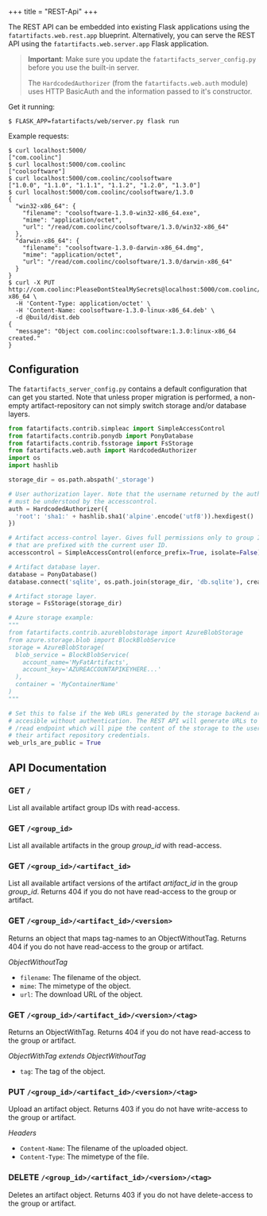 +++
title = "REST-Api"
+++

The REST API can be embedded into existing Flask applications using the
`fatartifacts.web.rest.app` blueprint. Alternatively, you can serve the
REST API using the `fatartifacts.web.server.app` Flask application.

> **Important**: Make sure you update the `fatartifacts_server_config.py`
> before you use the built-in server.
>
> The `HardcodedAuthorizer` (from the `fatartifacts.web.auth` module)
> uses HTTP BasicAuth and the information passed to it's constructor.

Get it running:

    $ FLASK_APP=fatartifacts/web/server.py flask run

Example requests:

    $ curl localhost:5000/
    ["com.coolinc"]
    $ curl localhost:5000/com.coolinc
    ["coolsoftware"]
    $ curl localhost:5000/com.coolinc/coolsoftware
    ["1.0.0", "1.1.0", "1.1.1", "1.1.2", "1.2.0", "1.3.0"]
    $ curl localhost:5000/com.coolinc/coolsoftware/1.3.0
    {
      "win32-x86_64": {
        "filename": "coolsoftware-1.3.0-win32-x86_64.exe",
        "mime": "application/octet",
        "url": "/read/com.coolinc/coolsoftware/1.3.0/win32-x86_64"
      },
      "darwin-x86_64": {
        "filename": "coolsoftware-1.3.0-darwin-x86_64.dmg",
        "mime": "application/octet",
        "url": "/read/com.coolinc/coolsoftware/1.3.0/darwin-x86_64"
      }
    }
    $ curl -X PUT http://com.coolinc:PleaseDontStealMySecrets@localhost:5000/com.coolinc/coolsoftware/1.3.0/linux-x86_64 \
      -H 'Content-Type: application/octet' \
      -H 'Content-Name: coolsoftware-1.3.0-linux-x86_64.deb' \
      -d @build/dist.deb
    {
      "message": "Object com.coolinc:coolsoftware:1.3.0:linux-x86_64 created."
    }

## Configuration

The `fatartifacts_server_config.py` contains a default configuration that can
get you started. Note that unless proper migration is performed, a non-empty
artifact-repository can not simply switch storage and/or database layers.

```python
from fatartifacts.contrib.simpleac import SimpleAccessControl
from fatartifacts.contrib.ponydb import PonyDatabase
from fatartifacts.contrib.fsstorage import FsStorage
from fatartifacts.web.auth import HardcodedAuthorizer
import os
import hashlib

storage_dir = os.path.abspath('_storage')

# User authorization layer. Note that the username returned by the authorizer
# must be understood by the accesscontrol.
auth = HardcodedAuthorizer({
  'root': 'sha1:' + hashlib.sha1('alpine'.encode('utf8')).hexdigest()
})

# Artifact access-control layer. Gives full permissions only to group IDs
# that are prefixed with the current user ID.
accesscontrol = SimpleAccessControl(enforce_prefix=True, isolate=False)

# Artifact database layer.
database = PonyDatabase()
database.connect('sqlite', os.path.join(storage_dir, 'db.sqlite'), create_db=True)

# Artifact storage layer.
storage = FsStorage(storage_dir)

# Azure storage example:
"""
from fatartifacts.contrib.azureblobstorage import AzureBlobStorage
from azure.storage.blob import BlockBlobService
storage = AzureBlobStorage(
  blob_service = BlockBlobService(
    account_name='MyFatArtifacts',
    account_key='AZUREACCOUNTAPIKEYHERE...'
  ),
  container = 'MyContainerName'
)
"""

# Set this to false if the Web URLs generated by the storage backend are not
# accesible without authentication. The REST API will generate URLs to the
# /read endpoint which will pipe the content of the storage to the user using
# their artifact repository credentials.
web_urls_are_public = True
```

## API Documentation

### GET `/`

List all available artifact group IDs with read-access.

### GET `/<group_id>`

List all available artifacts in the group *group_id* with read-access.

### GET `/<group_id>/<artifact_id>`

List all available artifact versions of the artifact *artifact_id* in the
group *group_id*. Returns 404 if you do not have read-access to the group
or artifact.

### GET `/<group_id>/<artifact_id>/<version>`

Returns an object that maps tag-names to an ObjectWithoutTag. Returns 404
if you do not have read-access to the group or artifact.

_ObjectWithoutTag_

* `filename`: The filename of the object.
* `mime`: The mimetype of the object.
* `url`: The download URL of the object.

### GET `/<group_id>/<artifact_id>/<version>/<tag>`

Returns an ObjectWithTag. Returns 404 if you do not have read-access to the
group or artifact.

_ObjectWithTag extends ObjectWithoutTag_

* `tag`: The tag of the object.

### PUT `/<group_id>/<artifact_id>/<version>/<tag>`

Upload an artifact object. Returns 403 if you do not have write-access to the
group or artifact.

_Headers_

* `Content-Name`: The filename of the uploaded object.
* `Content-Type`: The mimetype of the file.

### DELETE `/<group_id>/<artifact_id>/<version>/<tag>`

Deletes an artifact object. Returns 403 if you do not have delete-access to
the group or artifact.

